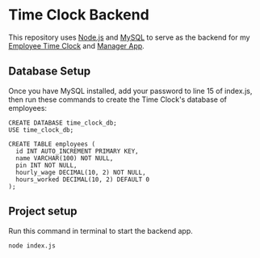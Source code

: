 # Time Clock Backend

This repository uses [Node.js](https://nodejs.org/en) and [MySQL](https://dev.mysql.com/downloads/installer/) to serve as the backend for my [Employee Time Clock](https://github.com/Blake-Herbert/Employee-Time-Clock) and [Manager App](https://github.com/Blake-Herbert/Manager-App).

## Database Setup

Once you have MySQL installed, add your password to line 15 of index.js, then run these commands to create the Time Clock's database of employees:
```
CREATE DATABASE time_clock_db;
USE time_clock_db;

CREATE TABLE employees (
  id INT AUTO_INCREMENT PRIMARY KEY,
  name VARCHAR(100) NOT NULL,
  pin INT NOT NULL,
  hourly_wage DECIMAL(10, 2) NOT NULL,
  hours_worked DECIMAL(10, 2) DEFAULT 0
);
```


## Project setup

Run this command in terminal to start the backend app.
```
node index.js
```
